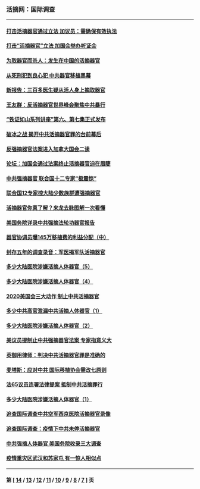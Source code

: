 ### 活摘网：国际调查
---
#### [打击活摘器官通过立法 加议员：需确保有效执法](../../pages/nf5947/n13886356.md?03020430) 
#### [打击“活摘器官”立法 加国会举办听证会](../../pages/nf5947/n13869362.md?03020430) 
#### [为取器官而杀人：发生在中国的活摘器官](../../pages/nf5947/n13794731.md?03020430) 
#### [从死刑犯到良心犯 中共器官移植黑幕](../../pages/nf5947/n13764669.md?03020430) 
#### [新报告：三百多医生疑从活人身上摘取器官](../../pages/nf5947/n13703044.md?03020430) 
#### [王友群：反活摘器官世界峰会聚焦中共暴行](../../pages/nf5947/n13250738.md?03020430) 
#### [“铁证如山系列讲座”第六、第七集正式发布](../../pages/nf5947/n13106287.md?03020430) 
#### [破冰之战 揭开中共活摘器官罪的台前幕后](../../pages/nf5947/n13082457.md?03020430) 
#### [反强摘器官法案进入加拿大国会二读](../../pages/nf5947/n13033450.md?03020430) 
#### [论坛：加国会通过法案终止活摘器官迫在眉睫](../../pages/nf5947/n13029839.md?03020430) 
#### [中共强摘器官 联合国十二专家“极震惊”](../../pages/nf5947/n13024313.md?03020430) 
#### [联合国12专家控大陆少数族群遭强摘器官](../../pages/nf5947/n13023877.md?03020430) 
#### [活摘器官你真了解？来龙去脉图解一次看懂](../../pages/nf5947/n13013820.md?03020430) 
#### [美国务院详录中共强摘法轮功器官报告](../../pages/nf5947/n12944519.md?03020430) 
#### [器官协调员曝145万移植费的利益分配（中）](../../pages/nf5947/n12894547.md?03020430) 
#### [封存五年的调查录音：军医揭军队活摘器官](../../pages/nf5947/n12798692.md?03020430) 
#### [多少大陆医院涉嫌活摘人体器官（5）](../../pages/nf5947/n12768383.md?03020430) 
#### [多少大陆医院涉嫌活摘人体器官（4）](../../pages/nf5947/n12664434.md?03020430) 
#### [2020美国会三大动作 制止中共活摘器官](../../pages/nf5947/n12682004.md?03020430) 
#### [多少中共高官泄漏中共活摘人体器官（1）](../../pages/nf5947/n12671234.md?03020430) 
#### [多少大陆医院涉嫌活摘人体器官（2）](../../pages/nf5947/n12655589.md?03020430) 
#### [美议员提制止中共强摘器官法案 专家指意义大](../../pages/nf5947/n12630561.md?03020430) 
#### [英御用律师：判决中共活摘器官罪是准确的](../../pages/nf5947/n12580740.md?03020430) 
#### [麦塔斯：应对中共 国际移植协会需改七原则](../../pages/nf5947/n12514711.md?03020430) 
#### [法65议员连署法律提案 抵制中共活摘罪行](../../pages/nf5947/n12437047.md?03020430) 
#### [多少大陆医院涉嫌活摘人体器官（1）](../../pages/nf5947/n12414284.md?03020430) 
#### [追查国际调查中共空军西京医院活摘器官录像](../../pages/nf5947/n12348837.md?03020430) 
#### [追查国际调查：疫情下中共未停活摘器官](../../pages/nf5947/n12273415.md?03020430) 
#### [中共强摘人体器官 美国务院收录三大调查](../../pages/nf5947/n12181488.md?03020430) 
#### [疫情重灾区武汉和苏家屯 有一惊人相似点](../../pages/nf5947/n12150824.md?03020430) 

---
#### 第 [ [14](./14.md?03020430) / [13](./13.md?03020430) / [12](./12.md?03020430) / [11](./11.md?03020430) / [10](./10.md?03020430) / [9](./9.md?03020430) / [8](./8.md?03020430) / [7](./7.md?03020430) ] 页

